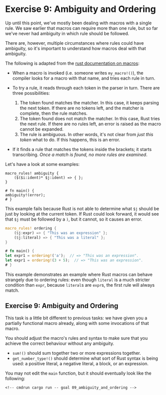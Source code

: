 # Exercise 9: Ambiguity and Ordering

Up until this point, we've mostly been dealing with macros with a single rule.
We saw earlier that macros can require more than one rule, but so far we've never
had ambiguity in which rule should be followed.

There are, however, multiple circumstances where rules could have ambiguity,
so it's important to understand how macros deal with that ambiguity.

The following is adapted from the [rust documentation on
macros](https://doc.rust-lang.org/reference/macros-by-example.html#transcribing):

 - When a macro is invoked (i.e. someone writes `my_macro!()`), the compiler
   looks for a macro with that name, and tries each rule in turn.
 - To try a rule, it reads through each token in the parser in turn. There are
   three possibilities:

   1. The token found matches the matcher. In this case, it keeps parsing the
      next token. If there are no tokens left, and the matcher is complete, then
      the rule matches.
   2. The token found does not match the matcher. In this case, Rust tries the
      next rule. If there are no rules left, an error is raised as the macro
      cannot be expanded.
   3. The rule is ambiguous. In other words, it's not clear from *just this
      token* what to do. If this happens, this is an error.

 - If it finds a rule that matches the tokens inside the brackets; it starts
   transcribing. *Once a match is found, no more rules are examined*.

Let's have a look at some examples:

```rust,ignore
macro_rules! ambiguity {
    ($($i:ident)* $j:ident) => { };
}

# fn main() {
ambiguity!(error);
# }
```

This example fails because Rust is not able to determine what `$j` should be just by looking at
the current token. If Rust could look forward, it would see that `$j` must be followed by a `)`,
but it cannot, so it causes an error.

```rust
macro_rules! ordering {
    ($j:expr) => { "This was an expression" };
    ($j:literal) => { "This was a literal" };
}

# fn main() {
let expr1 = ordering!('a');  // => "This was an expression".
let expr1 = ordering!(3 + 5);  // => "This was an expression".
# }
```

This example demonstrates an example where Rust macros can behave strangely due to
ordering rules: even though `literal` is a much stricter condition than `expr`,
because `literal`s are `expr`s, the first rule will always match.

## Exercise 9: Ambiguity and Ordering

This task is a little bit different to previous tasks: we have given you
a partially functional macro already, along with some invocations of that macro.

You should adjust the macro's rules and syntax to make sure that you
achieve the correct behaviour without any ambiguity.

 - `sum!()` should sum together two or more expressions together.
 - `get_number_type!()` should determine what sort of Rust syntax is being used:
    a positive literal, a negative literal, a block, or an expression.

You may not edit the `main` function, but it should eventually look like the
following:

<!-- If you can see this text, it means you're not looking at the book.   -->
<!-- Run the cargo command below (without `cmdrun`) to see the real code. -->
```rust,ignore
<!-- cmdrun cargo run -- goal 09_ambiguity_and_ordering -->
```

